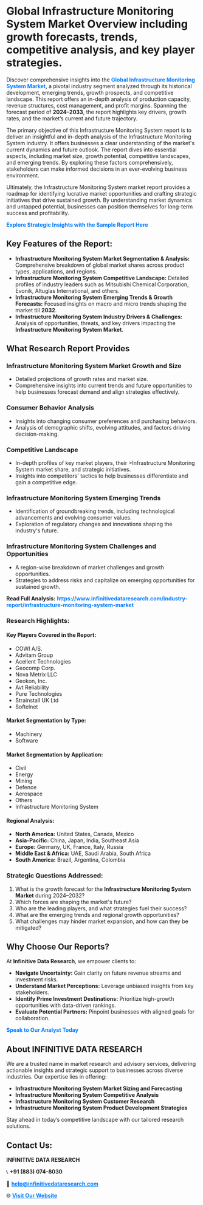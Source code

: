 <h1>Global Infrastructure Monitoring System Market Overview including growth forecasts, trends, competitive analysis, and key player strategies.</h1>
<p>
Discover comprehensive insights into the 
<a href="https://www.infinitivedataresearch.com/industry-report/infrastructure-monitoring-system-market" rel="dofollow" style="color: #007BFF; text-decoration: none;"><strong>Global Infrastructure Monitoring System Market</strong></a>, a pivotal industry segment analyzed through its historical development, emerging trends, growth prospects, and competitive landscape. This report offers an in-depth analysis of production capacity, revenue structures, cost management, and profit margins. Spanning the forecast period of <strong>2024–2033</strong>, the report highlights key drivers, growth rates, and the market’s current and future trajectory.
</p>
<p>
The primary objective of this Infrastructure Monitoring System report is to deliver an insightful and in-depth analysis of the Infrastructure Monitoring System industry. It offers businesses a clear understanding of the market's current dynamics and future outlook. The report dives into essential aspects, including market size, growth potential, competitive landscapes, and emerging trends. By exploring these factors comprehensively, stakeholders can make informed decisions in an ever-evolving business environment.
</p>
<p>
Ultimately, the Infrastructure Monitoring System market report provides a roadmap for identifying lucrative market opportunities and crafting strategic initiatives that drive sustained growth. By understanding market dynamics and untapped potential, businesses can position themselves for long-term success and profitability.
</p>
<p>
<a href="https://www.infinitivedataresearch.com/request-sample/reportId=112138" style="color: #007BFF; text-decoration: none;"><strong>Explore Strategic Insights with the Sample Report Here</strong></a>
</p>

<h2>Key Features of the Report:</h2>
<ul>
<li><strong>Infrastructure Monitoring System Market Segmentation & Analysis:</strong> Comprehensive breakdown of global market shares across product types, applications, and regions.</li>
<li><strong>Infrastructure Monitoring System Competitive Landscape:</strong> Detailed profiles of industry leaders such as Mitsubishi Chemical Corporation, Evonik, Altuglas International, and others.</li>
<li><strong>Infrastructure Monitoring System Emerging Trends & Growth Forecasts:</strong> Focused insights on macro and micro trends shaping the market till <strong>2032</strong>.</li>
<li><strong>Infrastructure Monitoring System Industry Drivers & Challenges:</strong> Analysis of opportunities, threats, and key drivers impacting the <strong>Infrastructure Monitoring System Market</strong>.</li>
</ul>

<h2>What Research Report Provides</h2>
<h3>Infrastructure Monitoring System Market Growth and Size</h3>
<ul>
<li>Detailed projections of growth rates and market size.</li>
<li>Comprehensive insights into current trends and future opportunities to help businesses forecast demand and align strategies effectively.</li>
</ul>

<h3>Consumer Behavior Analysis</h3>
<ul>
<li>Insights into changing consumer preferences and purchasing behaviors.</li>
<li>Analysis of demographic shifts, evolving attitudes, and factors driving decision-making.</li>
</ul>

<h3>Competitive Landscape</h3>
<ul>
<li>In-depth profiles of key market players, their >Infrastructure Monitoring System market share, and strategic initiatives.</li>
<li>Insights into competitors' tactics to help businesses differentiate and gain a competitive edge.</li>
</ul>

<h3>Infrastructure Monitoring System Emerging Trends</h3>
<ul>
<li>Identification of groundbreaking trends, including technological advancements and evolving consumer values.</li>
<li>Exploration of regulatory changes and innovations shaping the industry's future.</li>
</ul>

<h3>Infrastructure Monitoring System Challenges and Opportunities</h3>
<ul>
<li>A region-wise breakdown of market challenges and growth opportunities.</li>
<li>Strategies to address risks and capitalize on emerging opportunities for sustained growth.</li>
</ul>
<p><strong>Read Full Analysis:</strong> <a href="https://www.infinitivedataresearch.com/industry-report/infrastructure-monitoring-system-market" rel="dofollow" style="color: #007BFF; text-decoration: none;"><strong>https://www.infinitivedataresearch.com/industry-report/infrastructure-monitoring-system-market</strong></a></p>
<h3>Research Highlights:</h3>
<h4>Key Players Covered in the Report:</h4>
<ul><li>COWI A/S.</li><li>Advitam Group</li><li>Acellent Technologies</li><li>Geocomp Corp.</li><li>Nova Metrix LLC</li><li>Geokon, Inc.</li><li>Avt Reliability</li><li>Pure Technologies</li><li>Strainstall UK Ltd</li><li>Softelnet</li></ul>
<h4>Market Segmentation by Type:</h4>
<ul><li>Machinery</li><li>Software</li></ul>
<h4>Market Segmentation by Application:</h4>
<ul><li>Civil</li><li>Energy</li><li>Mining</li><li>Defence</li><li>Aerospace</li><li>Others</li><li>Infrastructure Monitoring System</li></ul>

<h4>Regional Analysis:</h4>
<ul>
<li><strong>North America:</strong> United States, Canada, Mexico</li>
<li><strong>Asia-Pacific:</strong> China, Japan, India, Southeast Asia</li>
<li><strong>Europe:</strong> Germany, UK, France, Italy, Russia</li>
<li><strong>Middle East & Africa:</strong> UAE, Saudi Arabia, South Africa</li>
<li><strong>South America:</strong> Brazil, Argentina, Colombia</li>
</ul>

<h3>Strategic Questions Addressed:</h3>
<ol>
<li>What is the growth forecast for the <strong>Infrastructure Monitoring System Market</strong> during 2024–2032?</li>
<li>Which forces are shaping the market's future?</li>
<li>Who are the leading players, and what strategies fuel their success?</li>
<li>What are the emerging trends and regional growth opportunities?</li>
<li>What challenges may hinder market expansion, and how can they be mitigated?</li>
</ol>

<h2>Why Choose Our Reports?</h2>
<p>At <strong>Infinitive Data Research</strong>, we empower clients to:</p>
<ul>
<li><strong>Navigate Uncertainty:</strong> Gain clarity on future revenue streams and investment risks.</li>
<li><strong>Understand Market Perceptions:</strong> Leverage unbiased insights from key stakeholders.</li>
<li><strong>Identify Prime Investment Destinations:</strong> Prioritize high-growth opportunities with data-driven rankings.</li>
<li><strong>Evaluate Potential Partners:</strong> Pinpoint businesses with aligned goals for collaboration.</li>
</ul>
<p><a href="https://www.infinitivedataresearch.com/industry-report/infrastructure-monitoring-system-market" rel="dofollow" style="color: #007BFF; text-decoration: none;"><strong>Speak to Our Analyst Today</strong></a></p>

<h2>About INFINITIVE DATA RESEARCH</h2>
<p>We are a trusted name in market research and advisory services, delivering actionable insights and strategic support to businesses across diverse industries. Our expertise lies in offering:</p>
<ul>
<li><strong>Infrastructure Monitoring System Market Sizing and Forecasting</strong></li>
<li><strong>Infrastructure Monitoring System Competitive Analysis</strong></li>
<li><strong>Infrastructure Monitoring System Customer Research</strong></li>
<li><strong>Infrastructure Monitoring System Product Development Strategies</strong></li>
</ul>
<p>Stay ahead in today’s competitive landscape with our tailored research solutions.</p>

<h2>Contact Us:</h2>
<p><strong>INFINITIVE DATA RESEARCH</strong></p>
<p>📞 <strong>+91 (883) 074-8030</strong></p>
<p>📧 <strong><a href="mailto:help@infinitivedataresearch.com" style="color: #007BFF;">help@infinitivedataresearch.com</a></strong></p>
<p>🌐 <strong><a href="https://www.infinitivedataresearch.com" rel="dofollow" style="color: #007BFF;">Visit Our Website</a></strong></p>